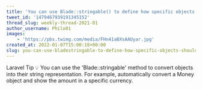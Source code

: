 ```yaml
---
title: 'You can use Blade::stringable() to define how specific objects should be converted to their string representation'
tweet_id: '1479467939191345152'
thread_slug: weekly-thread-2021-01
author_username: Philo01
images:
    - 'https://pbs.twimg.com/media/FHn41aBXsAAUyar.jpg'
created_at: 2022-01-07T15:00:18+00:00
slug: you-can-use-bladestringable-to-define-how-specific-objects-should-be-converted-to-their-string-representation
---
```

Laravel Tip 💡 You can use the 'Blade::stringable' method to convert objects into their string representation. For example, automatically convert a Money object and show the amount in a specific currency.